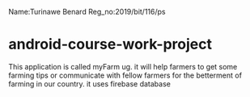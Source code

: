 Name:Turinawe Benard
Reg_no:2019/bit/116/ps
# android-course-work-project
This application is called myFarm ug. it will help farmers to get some farming tips or communicate with fellow farmers for the betterment of farming in our country. 
it uses firebase database 
